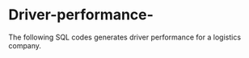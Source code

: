 # Driver-performance-
The following SQL codes generates driver performance for a logistics company. 

